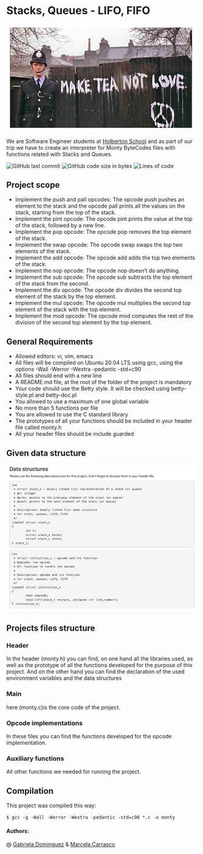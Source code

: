 # Stacks, Queues - LIFO, FIFO

![image](https://github.com/Gaby-Do/monty/blob/master/images/portada.png)

We are Software Engineer students at  [Holberton School](https://www.holbertonschool.com/) and as part of our trip we have to create an interpreter for Monty ByteCodes files with functions related with Stacks and Queues.


![GitHub last commit](https://img.shields.io/github/last-commit/Gaby-Do/monty)
![GitHub code size in bytes](https://img.shields.io/github/languages/code-size/Gaby-Do/monty)
![Lines of code](https://img.shields.io/tokei/lines/github/Gaby-Do/monty)


## Project scope
- Implement the push and pall opcodes: The opcode push pushes an element to the stack and the opcode pall prints all the values on the stack, starting from the top of the stack.
- Implement the pint opcode: The opcode pint prints the value at the top of the stack, followed by a new line.
- Implement the pop opcode: The opcode pop removes the top element of the stack.
- Implement the swap opcode: The opcode swap swaps the top two elements of the stack.
- Implement the add opcode: The opcode add adds the top two elements of the stack.
- Implement the nop opcode: The opcode nop doesn’t do anything.
- Implement the sub opcode: The opcode sub subtracts the top element of the stack from the second.
- Implement the div opcode: The opcode div divides the second top element of the stack by the top element.
- Implement the mul opcode: The opcode mul multiplies the second top element of the stack with the top element.
- Implement the mod opcode: The opcode mod computes the rest of the division of the second top element by the top element. 

## General Requirements
- Allowed editors: vi, vim, emacs
- All files will be compiled on Ubuntu 20.04 LTS using gcc, using the options -Wall -Werror -Wextra -pedantic -std=c90
- All  files should end with a new line
- A README.md file, at the root of the folder of the project is mandatory
- Your code should use the Betty style. It will be checked using betty-style.pl and betty-doc.pl
- You allowed to use a maximum of one global variable
- No more than 5 functions per file
- You are allowed to use the C standard library
- The prototypes of all your functions should be included in your header file called monty.h
- All your header files should be include guarded

## Given data structure
![image](https://github.com/Gaby-Do/monty/blob/master/images/estructura.png)

## Projects files structure

### Header 
In the header (monty.h) you can find, on one hand all the libraries used, as well as the prototype of all the functions developed for the purpose of this project. And on the other hand you can find the declaration of the used environment variables and the data structures 

### Main
here (monty.c)is the core code of the project.

### Opcode implementations 
In these files you can find the functions developed for the opcode implementation.

### Auxiliary functions
All other functions we needed for running the project.

## Compilation
This project  was compiled this way:

```
$ gcc -g -Wall -Werror -Wextra -pedantic -std=c90 *.c -o monty
```
#### Authors: 
@ [Gabriela Dominguez](https://github.com/Gaby-Do) &  [Marcela Carrasco](https://github.com/mcarrascopiaggio)





